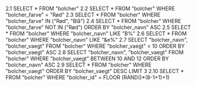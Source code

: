2.1
    SELECT * FROM "bolcher"
2.2
    SELECT * FROM "bolcher" WHERE "bolcher_farve" = "Rød"
2.3
    SELECT * FROM "bolcher" WHERE "bolcher_farve" IN ("Rød", "Blå")
2.4
    SELECT * FROM "bolcher" WHERE "bolcher_farve" NOT IN ("Rød") ORDER BY "bolcher_navn" ASC
2.5
    SELECT * FROM "bolcher" WHERE "bolcher_navn" LIKE "B%"
2.6
    SELECT * FROM "bolcher" WHERE "bolcher_navn" LIKE "&e%"
2.7
    SELECT "bolcher_navn", "bolcher_vaegt" FROM "bolcher" WHERE "bolcher_vaegt" < 10 ORDER BY "bolcher_vaegt" ASC
2.8
    SELECT "bolcher_navn", "bolcher_vaegt" FROM "bolcher" WHERE "bolcher_vaegt" BETWEEN 10 AND 12 ORDER BY "bolcher_navn" ASC
2.9
    SELECT * FROM "bolcher" WHERE "bolcher_vaegt" ORDER BY "bolcher_vaegt" DESC LIMIT 3
2.10
    SELECT * FROM "bolcher" WHERE "bolcher_id" = FLOOR (RAND()*(8-1+1)+1)